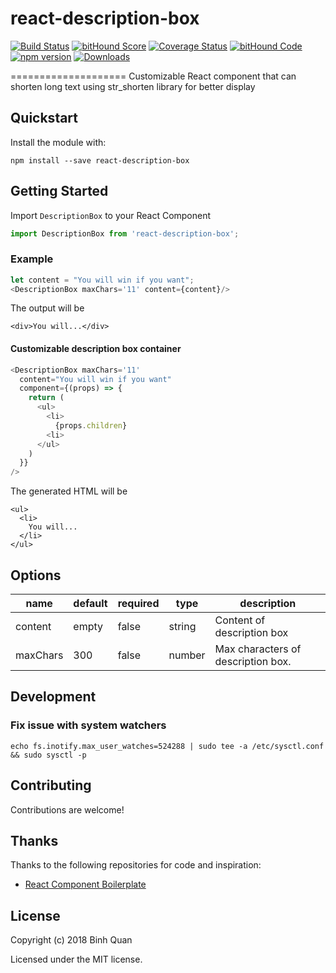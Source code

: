 # react-description-box

[![Build Status](https://travis-ci.org/binhqd/react-description-box.svg?branch=master)](https://travis-ci.org/binhqd/react-description-box)
[![bitHound Score](https://www.bithound.io/github/binhqd/react-description-box/badges/score.svg)](https://www.bithound.io/github/binhqd/react-description-box)
[![Coverage Status](https://coveralls.io/repos/binhqd/react-description-box/badge.svg?branch=master&time=2018.03)](https://coveralls.io/r/binhqd/react-description-box?branch=master)
[![bitHound Code](https://www.bithound.io/github/binhqd/react-description-box/badges/code.svg)](https://www.bithound.io/github/binhqd/react-description-box)
[![npm version](https://img.shields.io/npm/v/react-description-box.svg?style=flat-square)](https://www.npmjs.com/package/react-description-box)
[![Downloads](http://img.shields.io/npm/dm/react-description-box.svg)](https://www.npmjs.com/package/react-description-box)

====================
Customizable React component that can shorten long text using str_shorten library for better display

## Quickstart
Install the module with:
```
npm install --save react-description-box
```

## Getting Started
Import `DescriptionBox` to your React Component
```js
import DescriptionBox from 'react-description-box';
```
### Example
```js
let content = "You will win if you want";
<DescriptionBox maxChars='11' content={content}/>
```
The output will be
```
<div>You will...</div>
```

#### Customizable description box container
```javascript
<DescriptionBox maxChars='11'
  content="You will win if you want"
  component={(props) => {
    return (
      <ul>
        <li>
          {props.children}
        <li>
      </ul>
    )
  }}
/>
```
The generated HTML will be
```
<ul>
  <li>
    You will...
  </li>
</ul>
```

## Options
| name         | default  | required | type     | description                                                                                                                |
|--------------|----------|----------|----------|-----------------------------------------------------------------------------------------------------------------|
| content      | empty       | false    | string   | Content of description box |
| maxChars     | 300      | false    | number   | Max characters of description box. |

## Development
### Fix issue with system watchers
```
echo fs.inotify.max_user_watches=524288 | sudo tee -a /etc/sysctl.conf && sudo sysctl -p
```

## Contributing
Contributions are welcome!

## Thanks

Thanks to the following repositories for code and inspiration:

- [React Component Boilerplate](https://github.com/survivejs/react-component-boilerplate)

## License
Copyright (c) 2018 Binh Quan

Licensed under the MIT license.
